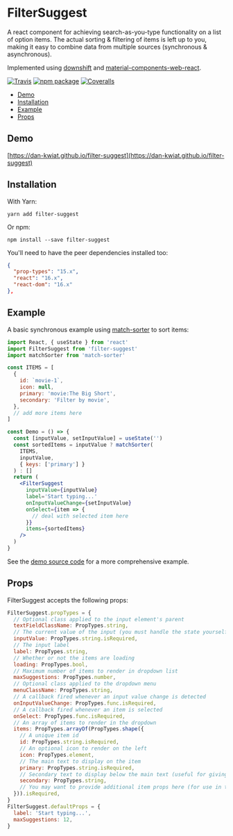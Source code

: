 # FilterSuggest

A react component for achieving search-as-you-type functionality on a list of option items.  The actual sorting & filtering of items is left up to you, making it easy to combine data from multiple sources (synchronous & asynchronous).

Implemented using [downshift](http://npmjs.com/package/downshift) and [material-components-web-react](https://github.com/material-components/material-components-web-react).

[![Travis][build-badge]][build]
[![npm package][npm-badge]][npm]
[![Coveralls][coveralls-badge]][coveralls]

[build-badge]: https://img.shields.io/travis/user/repo/master.png?style=flat-square
[build]: https://travis-ci.org/user/repo

[npm-badge]: https://img.shields.io/npm/v/npm-package.png?style=flat-square
[npm]: https://www.npmjs.org/package/npm-package

[coveralls-badge]: https://img.shields.io/coveralls/user/repo/master.png?style=flat-square
[coveralls]: https://coveralls.io/github/user/repo

* [Demo](#demo)
* [Installation](#installation)
* [Example](#example)
* [Props](#props)


## Demo

[https://dan-kwiat.github.io/filter-suggest](https://dan-kwiat.github.io/filter-suggest)


## Installation

With Yarn:

```
yarn add filter-suggest
```

Or npm:

```
npm install --save filter-suggest
```

You'll need to have the peer dependencies installed too:

```json
{
  "prop-types": "15.x",
  "react": "16.x",
  "react-dom": "16.x"
},
```

## Example

A basic synchronous example using [match-sorter](https://www.npmjs.com/package/match-sorter) to sort items:

```jsx
import React, { useState } from 'react'
import FilterSuggest from 'filter-suggest'
import matchSorter from 'match-sorter'

const ITEMS = [
  {
    id: `movie-1`,
    icon: null,
    primary: 'movie:The Big Short',
    secondary: 'Filter by movie',
  },
  // add more items here
]

const Demo = () => {
  const [inputValue, setInputValue] = useState('')
  const sortedItems = inputValue ? matchSorter(
    ITEMS,
    inputValue,
    { keys: ['primary'] }
  ) : []
  return (
    <FilterSuggest
      inputValue={inputValue}
      label='Start typing...'
      onInputValueChange={setInputValue}
      onSelect={item => {
        // deal with selected item here
      }}
      items={sortedItems}
    />
  )
}
```

See the [demo source code](./demo/src) for a more comprehensive example.


## Props

FilterSuggest accepts the following props:

```js
FilterSuggest.propTypes = {
  // Optional class applied to the input element's parent
  textFieldClassName: PropTypes.string,
  // The current value of the input (you must handle the state yourself)
  inputValue: PropTypes.string.isRequired,
  // The input label
  label: PropTypes.string,
  // Whether or not the items are loading
  loading: PropTypes.bool,
  // Maximum number of items to render in dropdown list
  maxSuggestions: PropTypes.number,
  // Optional class applied to the dropdown menu
  menuClassName: PropTypes.string,
  // A callback fired whenever an input value change is detected
  onInputValueChange: PropTypes.func.isRequired,
  // A callback fired whenever an item is selected
  onSelect: PropTypes.func.isRequired,
  // An array of items to render in the dropdown
  items: PropTypes.arrayOf(PropTypes.shape({
    // A unique item id
    id: PropTypes.string.isRequired,
    // An optional icon to render on the left
    icon: PropTypes.element,
    // The main text to display on the item
    primary: PropTypes.string.isRequired,
    // Secondary text to display below the main text (useful for giving prompts)
    secondary: PropTypes.string,
    // You may want to provide additional item props here (for use in the onSelect callback)
  })).isRequired,
}
FilterSuggest.defaultProps = {
  label: 'Start typing...',
  maxSuggestions: 12,
}
```
